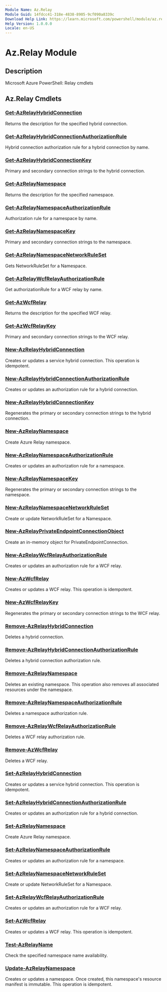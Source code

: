 ```yaml
---
Module Name: Az.Relay
Module Guid: 14fdcc41-318e-4838-8905-9cf090a8339c
Download Help Link: https://learn.microsoft.com/powershell/module/az.relay
Help Version: 1.0.0.0
Locale: en-US
---
```


# Az.Relay Module
## Description
Microsoft Azure PowerShell: Relay cmdlets

## Az.Relay Cmdlets
### [Get-AzRelayHybridConnection](Get-AzRelayHybridConnection.md)
Returns the description for the specified hybrid connection.

### [Get-AzRelayHybridConnectionAuthorizationRule](Get-AzRelayHybridConnectionAuthorizationRule.md)
Hybrid connection authorization rule for a hybrid connection by name.

### [Get-AzRelayHybridConnectionKey](Get-AzRelayHybridConnectionKey.md)
Primary and secondary connection strings to the hybrid connection.

### [Get-AzRelayNamespace](Get-AzRelayNamespace.md)
Returns the description for the specified namespace.

### [Get-AzRelayNamespaceAuthorizationRule](Get-AzRelayNamespaceAuthorizationRule.md)
Authorization rule for a namespace by name.

### [Get-AzRelayNamespaceKey](Get-AzRelayNamespaceKey.md)
Primary and secondary connection strings to the namespace.

### [Get-AzRelayNamespaceNetworkRuleSet](Get-AzRelayNamespaceNetworkRuleSet.md)
Gets NetworkRuleSet for a Namespace.

### [Get-AzRelayWcfRelayAuthorizationRule](Get-AzRelayWcfRelayAuthorizationRule.md)
Get authorizationRule for a WCF relay by name.

### [Get-AzWcfRelay](Get-AzWcfRelay.md)
Returns the description for the specified WCF relay.

### [Get-AzWcfRelayKey](Get-AzWcfRelayKey.md)
Primary and secondary connection strings to the WCF relay.

### [New-AzRelayHybridConnection](New-AzRelayHybridConnection.md)
Creates or updates a service hybrid connection.
This operation is idempotent.

### [New-AzRelayHybridConnectionAuthorizationRule](New-AzRelayHybridConnectionAuthorizationRule.md)
Creates or updates an authorization rule for a hybrid connection.

### [New-AzRelayHybridConnectionKey](New-AzRelayHybridConnectionKey.md)
Regenerates the primary or secondary connection strings to the hybrid connection.

### [New-AzRelayNamespace](New-AzRelayNamespace.md)
Create Azure Relay namespace.

### [New-AzRelayNamespaceAuthorizationRule](New-AzRelayNamespaceAuthorizationRule.md)
Creates or updates an authorization rule for a namespace.

### [New-AzRelayNamespaceKey](New-AzRelayNamespaceKey.md)
Regenerates the primary or secondary connection strings to the namespace.

### [New-AzRelayNamespaceNetworkRuleSet](New-AzRelayNamespaceNetworkRuleSet.md)
Create or update NetworkRuleSet for a Namespace.

### [New-AzRelayPrivateEndpointConnectionObject](New-AzRelayPrivateEndpointConnectionObject.md)
Create an in-memory object for PrivateEndpointConnection.

### [New-AzRelayWcfRelayAuthorizationRule](New-AzRelayWcfRelayAuthorizationRule.md)
Creates or updates an authorization rule for a WCF relay.

### [New-AzWcfRelay](New-AzWcfRelay.md)
Creates or updates a WCF relay.
This operation is idempotent.

### [New-AzWcfRelayKey](New-AzWcfRelayKey.md)
Regenerates the primary or secondary connection strings to the WCF relay.

### [Remove-AzRelayHybridConnection](Remove-AzRelayHybridConnection.md)
Deletes a hybrid connection.

### [Remove-AzRelayHybridConnectionAuthorizationRule](Remove-AzRelayHybridConnectionAuthorizationRule.md)
Deletes a hybrid connection authorization rule.

### [Remove-AzRelayNamespace](Remove-AzRelayNamespace.md)
Deletes an existing namespace.
This operation also removes all associated resources under the namespace.

### [Remove-AzRelayNamespaceAuthorizationRule](Remove-AzRelayNamespaceAuthorizationRule.md)
Deletes a namespace authorization rule.

### [Remove-AzRelayWcfRelayAuthorizationRule](Remove-AzRelayWcfRelayAuthorizationRule.md)
Deletes a WCF relay authorization rule.

### [Remove-AzWcfRelay](Remove-AzWcfRelay.md)
Deletes a WCF relay.

### [Set-AzRelayHybridConnection](Set-AzRelayHybridConnection.md)
Creates or updates a service hybrid connection.
This operation is idempotent.

### [Set-AzRelayHybridConnectionAuthorizationRule](Set-AzRelayHybridConnectionAuthorizationRule.md)
Creates or updates an authorization rule for a hybrid connection.

### [Set-AzRelayNamespace](Set-AzRelayNamespace.md)
Create Azure Relay namespace.

### [Set-AzRelayNamespaceAuthorizationRule](Set-AzRelayNamespaceAuthorizationRule.md)
Creates or updates an authorization rule for a namespace.

### [Set-AzRelayNamespaceNetworkRuleSet](Set-AzRelayNamespaceNetworkRuleSet.md)
Create or update NetworkRuleSet for a Namespace.

### [Set-AzRelayWcfRelayAuthorizationRule](Set-AzRelayWcfRelayAuthorizationRule.md)
Creates or updates an authorization rule for a WCF relay.

### [Set-AzWcfRelay](Set-AzWcfRelay.md)
Creates or updates a WCF relay.
This operation is idempotent.

### [Test-AzRelayName](Test-AzRelayName.md)
Check the specified namespace name availability.

### [Update-AzRelayNamespace](Update-AzRelayNamespace.md)
Creates or updates a namespace.
Once created, this namespace's resource manifest is immutable.
This operation is idempotent.

